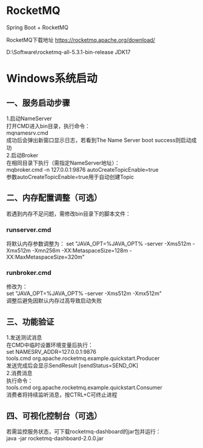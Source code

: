 # RocketMQ
Spring Boot + RocketMQ

RocketMQ下载地址
https://rocketmq.apache.org/download/

D:\Software\rocketmq-all-5.3.1-bin-release
JDK17

# Windows系统启动
## 一、服务启动步骤
1.启动NameServer​   
打开CMD进入bin目录，执行命令：   
mqnamesrv.cmd   
成功后会弹出新窗口显示日志，若看到The Name Server boot success则启动成功   
2.启动Broker​   
在相同目录下执行（需指定NameServer地址）：   
mqbroker.cmd -n 127.0.0.1:9876 autoCreateTopicEnable=true     
参数autoCreateTopicEnable=true用于自动创建Topic   

## 二、内存配置调整（可选）
若遇到内存不足问题，需修改bin目录下的脚本文件：  
### runserver.cmd​
将默认内存参数调整为： 
set "JAVA_OPT=%JAVA_OPT% -server -Xms512m -Xmx512m -Xmn256m -XX:MetaspaceSize=128m -XX:MaxMetaspaceSize=320m"    
### runbroker.cmd​
修改为：   
set "JAVA_OPT=%JAVA_OPT% -server -Xms512m -Xmx512m"    
调整后避免因默认内存过高导致启动失败    

## 三、功能验证
1.发送测试消息​   
在CMD中临时设置环境变量后执行：  
set NAMESRV_ADDR=127.0.0.1:9876   
tools.cmd org.apache.rocketmq.example.quickstart.Producer   
发送完成后会显示SendResult [sendStatus=SEND_OK]   
2.消费消息    
执行命令：    
tools.cmd org.apache.rocketmq.example.quickstart.Consumer    
消费者将持续监听消息，按CTRL+C可终止进程    

## 四、可视化控制台（可选）
若需监控服务状态，可下载rocketmq-dashboard的jar包并运行：   
java -jar rocketmq-dashboard-2.0.0.jar



